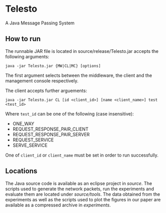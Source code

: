 # Telesto
A Java Message Passing System

## How to run

The runnable JAR file is located in source/release/Telesto.jar accepts the following arguments:

    java -jar Telesto.jar {MW|CL|MC} [options]

The first argument selects between the middleware, the client and the management console respectively.

The client accepts further arguements:

    java -jar Telesto.jar CL [id <client_id>] [name <client_name>] test <test_id>

Where `test_id` can be one of the following (case insensitive):

* ONE_WAY
* REQUEST_RESPONSE_PAIR_CLIENT
* REQUEST_RESPONSE_PAIR_SERVER
* REQUEST_SERVICE
* SERVE_SERVICE

One of `client_id` or `client_name` must be set in order to run successfully.

## Locations

The Java source code is available as an eclipse project in *source*. The scripts used to generate the network packets, run the experiments and evaluate them are located under *source/tools*. The data obtained from the experiments as well as the scripts used to plot the figures in our paper are
available as a compressed archive in *experiments*.
